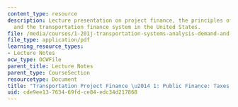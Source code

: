 ```yaml
---
content_type: resource
description: Lecture presentation on project finance, the principles of taxation,
  and the transportation finance system in the United States.
file: /media/courses/1-201j-transportation-systems-analysis-demand-and-economics-fall-2008/cde9ee13763469fdce84edc34d217868_MIT1_201JF08_lec19.pdf
file_type: application/pdf
learning_resource_types:
- Lecture Notes
ocw_type: OCWFile
parent_title: Lecture Notes
parent_type: CourseSection
resourcetype: Document
title: "Transportation Project Finance \u2014 1: Public Finance: Taxes and Bonds"
uid: cde9ee13-7634-69fd-ce84-edc34d217868
---
```

